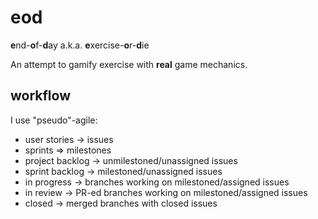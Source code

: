 # eod
**e**nd-**o**f-**d**ay a.k.a. **e**xercise-**o**r-**d**ie

An attempt to gamify exercise with **real** game mechanics.

## workflow
I use "pseudo"-agile:
- user stories -> issues
- sprints => milestones
- project backlog -> unmilestoned/unassigned issues
- sprint backlog -> milestoned/unassigned issues
- in progress -> branches working on milestoned/assigned issues
- in review -> PR-ed branches working on milestoned/assigned issues
- closed -> merged branches with closed issues
